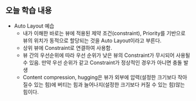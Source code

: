 ## 오늘 학습 내용

- Auto Layout 예습
    - 내가 이해한 바로는 뷰에 적용된 제약 조건(constraint), Priority를 기반으로 뷰의 위치가 동적으로 할당되는 것을 Auto Layout이라고 부른다.
    - 상위 뷰에 Constraint로 연결하여 사용함.
    - 뷰 간의 우선순위에 따라 우선 순위가 낮은 뷰의 Constraint가 무시되어 사용될수 있음. 만약 우선 순위가 같고 Constraint가 정상적인 경우가 아니면 충돌 발생
    - Content compression, hugging은 뷰가 외부에 압력(설정한 크기보다 작아질수 있는 힘)에 버티는 힘과 늘어나지(설정한 크기보다 커질 수 있는 힘)않는 힘이다.
